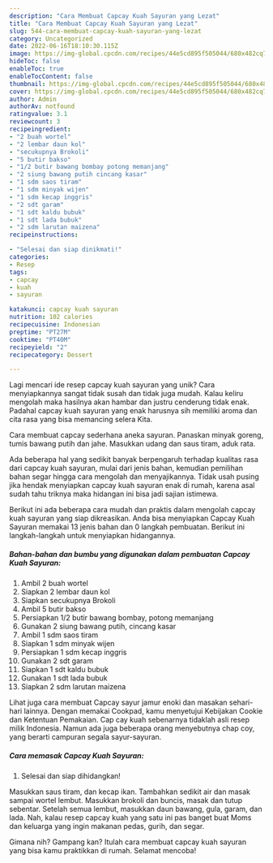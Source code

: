 ```yaml
---
description: "Cara Membuat Capcay Kuah Sayuran yang Lezat"
title: "Cara Membuat Capcay Kuah Sayuran yang Lezat"
slug: 544-cara-membuat-capcay-kuah-sayuran-yang-lezat
category: Uncategorized
date: 2022-06-16T18:10:30.115Z
image: https://img-global.cpcdn.com/recipes/44e5cd895f505044/680x482cq70/capcay-kuah-sayuran-foto-resep-utama.jpg
hideToc: false
enableToc: true
enableTocContent: false
thumbnail: https://img-global.cpcdn.com/recipes/44e5cd895f505044/680x482cq70/capcay-kuah-sayuran-foto-resep-utama.jpg
cover: https://img-global.cpcdn.com/recipes/44e5cd895f505044/680x482cq70/capcay-kuah-sayuran-foto-resep-utama.jpg
author: Admin
authorAv: notfound
ratingvalue: 3.1
reviewcount: 3
recipeingredient:
- "2 buah wortel"
- "2 lembar daun kol"
- "secukupnya Brokoli"
- "5 butir bakso"
- "1/2 butir bawang bombay potong memanjang"
- "2 siung bawang putih cincang kasar"
- "1 sdm saos tiram"
- "1 sdm minyak wijen"
- "1 sdm kecap inggris"
- "2 sdt garam"
- "1 sdt kaldu bubuk"
- "1 sdt lada bubuk"
- "2 sdm larutan maizena"
recipeinstructions:

- "Selesai dan siap dinikmati!"
categories:
- Resep
tags:
- capcay
- kuah
- sayuran

katakunci: capcay kuah sayuran 
nutrition: 102 calories
recipecuisine: Indonesian
preptime: "PT27M"
cooktime: "PT40M"
recipeyield: "2"
recipecategory: Dessert

---
```





Lagi mencari ide resep capcay kuah sayuran yang unik? Cara menyiapkannya sangat tidak susah dan tidak juga mudah. Kalau keliru mengolah maka hasilnya akan hambar dan justru cenderung tidak enak. Padahal capcay kuah sayuran yang enak harusnya sih memiliki aroma dan cita rasa yang bisa memancing selera Kita.





Cara membuat capcay sederhana aneka sayuran. Panaskan minyak goreng, tumis bawang putih dan jahe. Masukkan udang dan saus tiram, aduk rata.

Ada beberapa hal yang sedikit banyak berpengaruh terhadap kualitas rasa dari capcay kuah sayuran, mulai dari jenis bahan, kemudian pemilihan bahan segar hingga cara mengolah dan menyajikannya. Tidak usah pusing jika hendak menyiapkan capcay kuah sayuran enak di rumah, karena asal sudah tahu triknya maka hidangan ini bisa jadi sajian istimewa.






Berikut ini ada beberapa cara mudah dan praktis dalam mengolah capcay kuah sayuran yang siap dikreasikan. Anda bisa menyiapkan Capcay Kuah Sayuran memakai 13 jenis bahan dan 0 langkah pembuatan. Berikut ini langkah-langkah untuk menyiapkan hidangannya.

<!--inarticleads1-->

##### Bahan-bahan dan bumbu yang digunakan dalam pembuatan Capcay Kuah Sayuran:

1. Ambil 2 buah wortel
1. Siapkan 2 lembar daun kol
1. Siapkan secukupnya Brokoli
1. Ambil 5 butir bakso
1. Persiapkan 1/2 butir bawang bombay, potong memanjang
1. Gunakan 2 siung bawang putih, cincang kasar
1. Ambil 1 sdm saos tiram
1. Siapkan 1 sdm minyak wijen
1. Persiapkan 1 sdm kecap inggris
1. Gunakan 2 sdt garam
1. Siapkan 1 sdt kaldu bubuk
1. Gunakan 1 sdt lada bubuk
1. Siapkan 2 sdm larutan maizena


Lihat juga cara membuat Capcay sayur jamur enoki dan masakan sehari-hari lainnya. Dengan memakai Cookpad, kamu menyetujui Kebijakan Cookie dan Ketentuan Pemakaian. Cap cay kuah sebenarnya tidaklah asli resep milik Indonesia. Namun ada juga beberapa orang menyebutnya chap coy, yang berarti campuran segala sayur-sayuran. 

<!--inarticleads2-->

##### Cara memasak Capcay Kuah Sayuran:


1. Selesai dan siap dihidangkan!

Masukkan saus tiram, dan kecap ikan. Tambahkan sedikit air dan masak sampai wortel lembut. Masukkan brokoli dan buncis, masak dan tutup sebentar. Setelah semua lembut, masukkan daun bawang, gula, garam, dan lada. Nah, kalau resep capcay kuah yang satu ini pas banget buat Moms dan keluarga yang ingin makanan pedas, gurih, dan segar. 

Gimana nih? Gampang kan? Itulah cara membuat capcay kuah sayuran yang bisa kamu praktikkan di rumah. Selamat mencoba!
